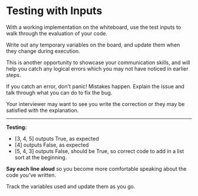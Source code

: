 # Testing with Inputs

With a working implementation on the whiteboard, use the test inputs to walk through the evaluation of your code.

Write out any temporary variables on the board, and update them when they change during execution.

This is another opportunity to showcase your communication skills, and will help you catch any logical errors which you may not have noticed in earlier steps.

If you catch an error, don't panic! Mistakes happen. Explain the issue and talk through what you can do to fix the bug.

Your interviewer may want to see you write the correction or they may be satisfied with the explanation.

---

**Testing:**

- [3, 4, 5] outputs True, as expected
- [4] outputs False, as expected
- [5, 4, 3] outputs False, should be True, so correct code to add in a list sort at the beginning.

**Say each line aloud** so you become more comfortable speaking about the code you've written.

Track the variables used and update them as you go.
